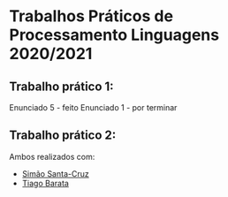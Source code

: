 # Trabalhos Práticos de Processamento Linguagens 2020/2021
## Trabalho prático 1:
Enunciado 5 - feito
Enunciado 1 - por terminar

## Trabalho prático 2:


Ambos realizados com:
- [Simão Santa-Cruz](https://github.com/simao133)
- [Tiago Barata](https://github.com/DomBarata)

